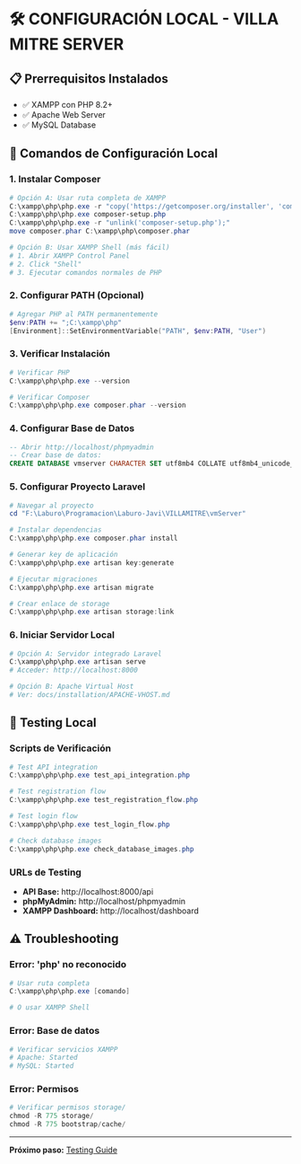 # 🛠️ CONFIGURACIÓN LOCAL - VILLA MITRE SERVER

## 📋 Prerrequisitos Instalados
- ✅ XAMPP con PHP 8.2+
- ✅ Apache Web Server
- ✅ MySQL Database

## 🚀 Comandos de Configuración Local

### **1. Instalar Composer**
```powershell
# Opción A: Usar ruta completa de XAMPP
C:\xampp\php\php.exe -r "copy('https://getcomposer.org/installer', 'composer-setup.php');"
C:\xampp\php\php.exe composer-setup.php
C:\xampp\php\php.exe -r "unlink('composer-setup.php');"
move composer.phar C:\xampp\php\composer.phar

# Opción B: Usar XAMPP Shell (más fácil)
# 1. Abrir XAMPP Control Panel
# 2. Click "Shell"
# 3. Ejecutar comandos normales de PHP
```

### **2. Configurar PATH (Opcional)**
```powershell
# Agregar PHP al PATH permanentemente
$env:PATH += ";C:\xampp\php"
[Environment]::SetEnvironmentVariable("PATH", $env:PATH, "User")
```

### **3. Verificar Instalación**
```powershell
# Verificar PHP
C:\xampp\php\php.exe --version

# Verificar Composer
C:\xampp\php\php.exe composer.phar --version
```

### **4. Configurar Base de Datos**
```sql
-- Abrir http://localhost/phpmyadmin
-- Crear base de datos:
CREATE DATABASE vmserver CHARACTER SET utf8mb4 COLLATE utf8mb4_unicode_ci;
```

### **5. Configurar Proyecto Laravel**
```powershell
# Navegar al proyecto
cd "F:\Laburo\Programacion\Laburo-Javi\VILLAMITRE\vmServer"

# Instalar dependencias
C:\xampp\php\php.exe composer.phar install

# Generar key de aplicación
C:\xampp\php\php.exe artisan key:generate

# Ejecutar migraciones
C:\xampp\php\php.exe artisan migrate

# Crear enlace de storage
C:\xampp\php\php.exe artisan storage:link
```

### **6. Iniciar Servidor Local**
```powershell
# Opción A: Servidor integrado Laravel
C:\xampp\php\php.exe artisan serve
# Acceder: http://localhost:8000

# Opción B: Apache Virtual Host
# Ver: docs/installation/APACHE-VHOST.md
```

## 🧪 Testing Local

### **Scripts de Verificación**
```powershell
# Test API integration
C:\xampp\php\php.exe test_api_integration.php

# Test registration flow
C:\xampp\php\php.exe test_registration_flow.php

# Test login flow
C:\xampp\php\php.exe test_login_flow.php

# Check database images
C:\xampp\php\php.exe check_database_images.php
```

### **URLs de Testing**
- **API Base:** http://localhost:8000/api
- **phpMyAdmin:** http://localhost/phpmyadmin
- **XAMPP Dashboard:** http://localhost/dashboard

## ⚠️ Troubleshooting

### **Error: 'php' no reconocido**
```powershell
# Usar ruta completa
C:\xampp\php\php.exe [comando]

# O usar XAMPP Shell
```

### **Error: Base de datos**
```powershell
# Verificar servicios XAMPP
# Apache: Started
# MySQL: Started
```

### **Error: Permisos**
```powershell
# Verificar permisos storage/
chmod -R 775 storage/
chmod -R 775 bootstrap/cache/
```

---
**Próximo paso:** [Testing Guide](../testing/TESTING-GUIDE.md)
